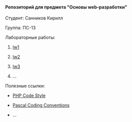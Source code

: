 #### Репозиторий для предмета "Основы web-разработки"

Студент: Санников Кирилл

Группа: ПС-13

Лабораторные работы:

1. [lw1](https://docs.google.com/document/d/1WiHjdMxhMoFl69BA21AyI-F0oIfOllnu9sP6_Wcz7HU/edit)

2. [lw2](https://docs.google.com/document/d/1QemB0A-7OHwVIW9bkMXUy-IY2CnLc1RtTgRI-4TrhBk/edit)

3. [lw3](https://docs.google.com/document/d/1XCe3int9Muk2Rxb2fhYZgqK-8ZDYKEGPjFsn6ddo7Ks/edit)

4. ...

Полезные ссылки:

* [PHP Code Style](https://docs.google.com/document/d/1Rfb0ol6OQZygOqNmT2Zc3oaDHCA04iVLs-fkX9Qy7TE/edit)

* [Pascal Coding Conventions](https://docs.google.com/document/d/1wPGWnRfzsWYKfMe_Iqt7gShDUufDpHL2ALOMBu2lXfM/edit)

* ...

